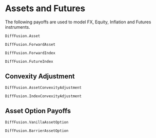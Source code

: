 # Assets and Futures

The following payoffs are used to model FX, Equity, Inflation and Futures instruments.

```@docs
DiffFusion.Asset
```

```@docs
DiffFusion.ForwardAsset
```

```@docs
DiffFusion.ForwardIndex
```

```@docs
DiffFusion.FutureIndex
```

## Convexity Adjustment

```@docs
DiffFusion.AssetConvexityAdjustment
```

```@docs
DiffFusion.IndexConvexityAdjustment
```

## Asset Option Payoffs

```@docs
DiffFusion.VanillaAssetOption
```

```@docs
DiffFusion.BarrierAssetOption
```

